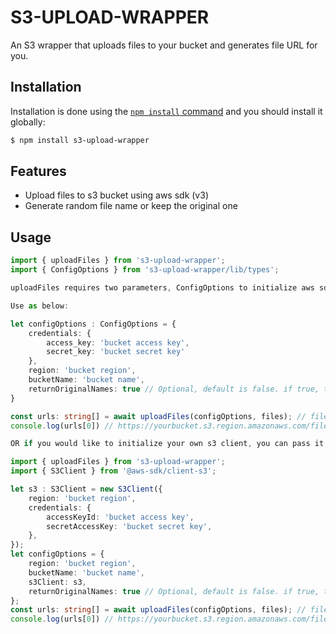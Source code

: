 # S3-UPLOAD-WRAPPER

An S3 wrapper that uploads files to your bucket and generates file URL for you.

## Installation

Installation is done using the
[`npm install` command](https://docs.npmjs.com/downloading-and-installing-packages-globally) and you should install it globally:

```bash
$ npm install s3-upload-wrapper
```

## Features

- Upload files to s3 bucket using aws sdk (v3)
- Generate random file name or keep the original one

## Usage

```typescript
import { uploadFiles } from 's3-upload-wrapper';
import { ConfigOptions } from 's3-upload-wrapper/lib/types';

uploadFiles requires two parameters, ConfigOptions to initialize aws sdk and files array from multer

Use as below:

let configOptions : ConfigOptions = {
    credentials: {
        access_key: 'bucket access key',
        secret_key: 'bucket secret key'
    },
    region: 'bucket region',
    bucketName: 'bucket name',
    returnOriginalNames: true // Optional, default is false. if true, then uses original file names received from multer while uploading to bucket
}

const urls: string[] = await uploadFiles(configOptions, files); // files is Array<Express.Multer.File> from multer
console.log(urls[0]) // https://yourbucket.s3.region.amazonaws.com/filename

OR if you would like to initialize your own s3 client, you can pass it to the uploadFiles function as part of ConfigOptions instead of credentials

import { uploadFiles } from 's3-upload-wrapper';
import { S3Client } from '@aws-sdk/client-s3';

let s3 : S3Client = new S3Client({
    region: 'bucket region',
    credentials: {
        accessKeyId: 'bucket access key',
        secretAccessKey: 'bucket secret key',
    },
});
let configOptions = {
    region: 'bucket region',
    bucketName: 'bucket name',
    s3Client: s3,
    returnOriginalNames: true // Optional, default is false. if true, then uses original file names received from multer while uploading to bucket
};
const urls: string[] = await uploadFiles(configOptions, files); // files is Array<Express.Multer.File> from multer
console.log(urls[0]) // https://yourbucket.s3.region.amazonaws.com/filename
```
